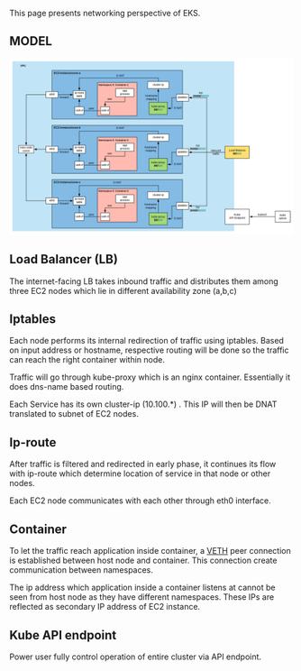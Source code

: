 This page presents networking perspective of EKS.

## MODEL

![./network-layout.svg](./network-layout.svg)



## Load Balancer (LB)
The internet-facing LB takes inbound traffic and distributes them among three EC2 nodes which lie in different availability zone (a,b,c)

## Iptables
Each node performs its internal redirection of traffic using iptables. Based on input address or hostname, respective routing will be done so the traffic can reach the right container within node.

Traffic will go through kube-proxy which is an nginx container. Essentially it does dns-name based routing.

Each Service has its own cluster-ip (10.100.*) . This IP will then be DNAT translated to subnet of EC2 nodes.

## Ip-route
After traffic is filtered and redirected in early phase, it continues its flow with ip-route which determine location of service in that node or other nodes.

Each EC2 node communicates with each other through eth0 interface.

## Container
To let the traffic reach application inside container, a [VETH](http://man7.org/linux/man-pages/man4/veth.4.html) peer connection is established between host node and container. This connection create communication between namespaces. 

The ip address which application inside a container listens at cannot be seen from host node as they have different namespaces. These IPs are reflected as secondary IP address of EC2 instance.

## Kube API endpoint
Power user fully control operation of entire cluster via API endpoint.
